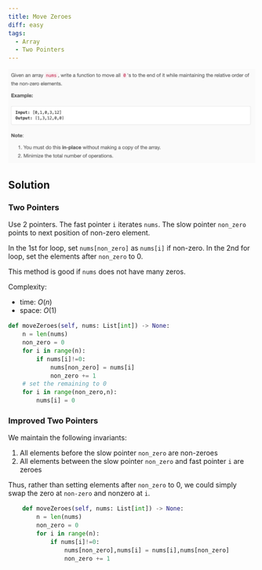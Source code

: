 ```yaml
---
title: Move Zeroes
diff: easy
tags:
  - Array
  - Two Pointers
---
```


<img class="medium-zoom" src="/algo/move-zeroes.png" alt="https://leetcode.com/problems/move-zeroes">

## Solution

### Two Pointers

Use 2 pointers. The fast pointer `i` iterates `nums`. The slow pointer `non_zero` points to next position of non-zero element.

In the 1st for loop, set `nums[non_zero]` as `nums[i]` if non-zero. In the 2nd for loop, set the elements after `non_zero` to 0.

This method is good if `nums` does not have many zeros.

Complexity:

- time: $O(n)$
- space: $O(1)$

```py
def moveZeroes(self, nums: List[int]) -> None:
    n = len(nums)
    non_zero = 0
    for i in range(n):
        if nums[i]!=0:
            nums[non_zero] = nums[i]
            non_zero += 1
    # set the remaining to 0
    for i in range(non_zero,n):
        nums[i] = 0
```

### Improved Two Pointers

We maintain the following invariants:

1. All elements before the slow pointer `non_zero` are non-zeroes
2. All elements between the slow pointer `non_zero` and fast pointer `i` are zeroes

Thus, rather than setting elements after `non_zero` to 0, we could simply swap the zero at `non-zero` and nonzero at `i`.

```py
    def moveZeroes(self, nums: List[int]) -> None:
        n = len(nums)
        non_zero = 0
        for i in range(n):
            if nums[i]!=0:
                nums[non_zero],nums[i] = nums[i],nums[non_zero]
                non_zero += 1
```
